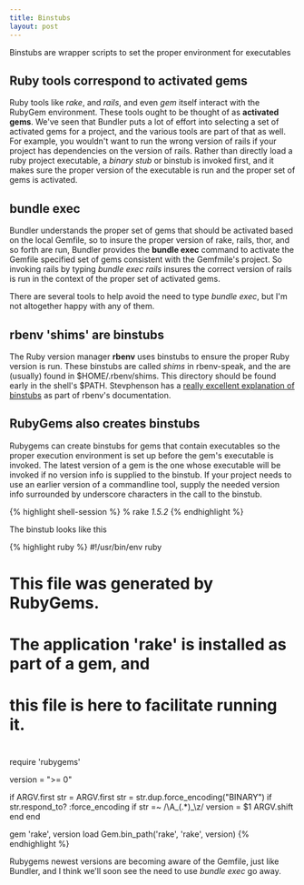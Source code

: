 ```yaml
---
title: Binstubs
layout: post
---
```


<div class="message">
Binstubs are wrapper scripts to set the proper environment for executables
</div>

## Ruby tools correspond to activated gems

Ruby tools like *rake*, and *rails*, and even *gem* itself interact with the RubyGem environment. These
tools ought to be thought of as **activated gems**. We've seen that Bundler puts a lot of effort into 
selecting a set of activated gems for a project, and the various tools are part of that as well. For example,
you wouldn't want to run the wrong version of rails if your project has dependencies on the version of rails.
Rather than directly load a ruby project executable, a *binary stub* or binstub is invoked first, and it makes
sure the proper version of the executable is run and the proper set of gems is activated.

## bundle exec

Bundler understands the proper set of gems that should be activated based on the local Gemfile, so to insure
the proper version of rake, rails, thor, and so forth are run, Bundler provides the **bundle exec** command
to activate the Gemfile specified set of gems consistent with the Gemfmile's project. So invoking rails by
typing *bundle exec rails* insures the correct version of rails is run in the context of the proper set
of activated gems.

There are several tools to help avoid the need to type *bundle exec*, but I'm not altogether happy with
any of them.

## rbenv 'shims' are binstubs

The Ruby version manager **rbenv** uses binstubs to ensure the proper Ruby version is run. These binstubs
are called *shims* in rbenv-speak, and the are (usually) found in $HOME/.rbenv/shims. This directory
should be found early in the shell's $PATH. Stevphenson has a 
[really excellent explanation of binstubs](https://github.com/sstephenson/rbenv/wiki/Understanding-binstubs)
as part of rbenv's documentation.

## RubyGems also creates binstubs

Rubygems can create binstubs for gems that contain executables so the proper execution environment is set up
before the gem's executable is invoked. The latest version of a gem is the one
whose executable will be invoked if no version info is supplied to the binstub. If your project needs
to use an earlier version of a commandline tool, supply the needed version info surrounded by underscore
characters in the call to the binstub.

{% highlight shell-session %}
% rake _1.5.2_
{% endhighlight %}

The binstub looks like this

{% highlight ruby %}
#!/usr/bin/env ruby
#
# This file was generated by RubyGems.
#
# The application 'rake' is installed as part of a gem, and
# this file is here to facilitate running it.
#

require 'rubygems'

version = ">= 0"

if ARGV.first
  str = ARGV.first
  str = str.dup.force_encoding("BINARY") if str.respond_to? :force_encoding
  if str =~ /\A_(.*)_\z/
    version = $1
    ARGV.shift
  end
end

gem 'rake', version
load Gem.bin_path('rake', 'rake', version)
{% endhighlight %}

Rubygems newest versions are becoming aware of the Gemfile, just like Bundler, and I think we'll
soon see the need to use *bundle exec* go away.

